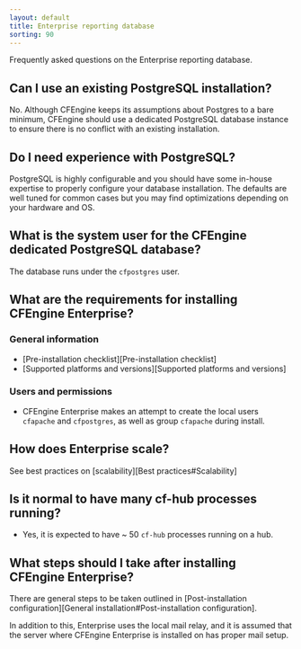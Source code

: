 ```yaml
---
layout: default
title: Enterprise reporting database
sorting: 90
---
```


Frequently asked questions on the Enterprise reporting database.

## Can I use an existing PostgreSQL installation?

No. Although CFEngine keeps its assumptions about Postgres to a bare minimum,
CFEngine should use a dedicated PostgreSQL database instance to ensure there is
no conflict with an existing installation.

## Do I need experience with PostgreSQL?

PostgreSQL is highly configurable and you should have some in-house expertise to
properly configure your database installation. The defaults are well tuned for
common cases but you may find optimizations depending on your hardware and OS.

## What is the system user for the CFEngine dedicated PostgreSQL database?

The database runs under the `cfpostgres` user.

## What are the requirements for installing CFEngine Enterprise?

### General information

* [Pre-installation checklist][Pre-installation checklist]
* [Supported platforms and versions][Supported platforms and versions]

### Users and permissions

* CFEngine Enterprise makes an attempt to create the local users `cfapache` and
  `cfpostgres`, as well as group `cfapache` during install.

## How does Enterprise scale?

See best practices on [scalability][Best practices#Scalability]

## Is it normal to have many cf-hub processes running?

* Yes, it is expected to have ~ 50 `cf-hub` processes running on a hub.

## What steps should I take after installing CFEngine Enterprise?

There are general steps to be taken outlined in
[Post-installation configuration][General installation#Post-installation configuration].

In addition to this, Enterprise uses the local mail relay, and it is assumed
that the server where CFEngine Enterprise is installed on has proper mail setup.
